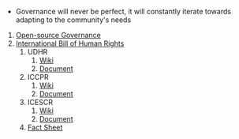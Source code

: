 
- Governance will never be perfect, it will constantly iterate towards adapting to the community's needs


1. [Open-source Governance](https://en.wikipedia.org/wiki/Open-source_governance)
2. [International Bill of Human Rights](https://en.wikipedia.org/wiki/International_Bill_of_Human_Rights)
	1. UDHR
		1. [Wiki](https://en.wikipedia.org/wiki/Universal_Declaration_of_Human_Rights)
		2. [Document](https://www.un.org/en/about-us/universal-declaration-of-human-rights)
	1. ICCPR
		1. [Wiki](https://en.wikipedia.org/wiki/International_Covenant_on_Civil_and_Political_Rights)
		2. [Document](https://www.ohchr.org/en/instruments-mechanisms/instruments/international-covenant-civil-and-political-rights)
	2. ICESCR
		1. [Wiki](https://en.wikipedia.org/wiki/International_Covenant_on_Economic,_Social_and_Cultural_Rights)
		2. [Document](https://www.ohchr.org/en/instruments-mechanisms/instruments/international-covenant-economic-social-and-cultural-rights)
	3. [Fact Sheet](https://www.ohchr.org/sites/default/files/Documents/Publications/FactSheet2Rev.1en.pdf)



